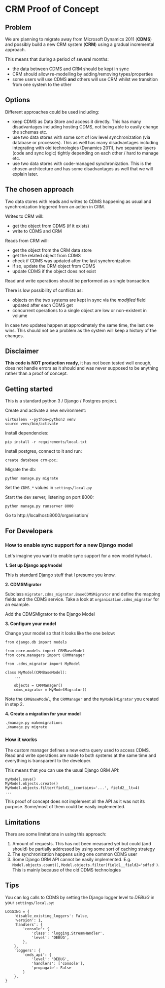 # CRM Proof of Concept

## Problem

We are planning to migrate away from Microsoft Dynamics 2011 (**CDMS**) and possibly build a new CRM system (**CRM**) using a gradual incremental approach.

This means that during a period of several months:

* the data between CDMS and CRM should be kept in sync
* CRM should allow re-modelling by adding/removing types/properties
* some users will use CDMS **and** others will use CRM whilst we transition from one system to the other

## Options

Different approaches could be used including:

* keep CDMS as Data Store and access it directly. This has many disadvantages including hosting CDMS, not being able to easily change the schemas etc.
* use two data stores with some sort of low level synchronization (via database or processes). This as well has many disadvantages including integrating with old technologies (Dynamics 2011), two separate layers (code and sync logic) tightly depending on each other / hard to manage etc.
* use two data stores with code-managed synchronization. This is the chosen architecture and has some disadvantages as well that we will explain later.

## The chosen approach

Two data stores with reads and writes to CDMS happening as usual and synchronization triggered from an action in CRM.

Writes to CRM will:
 * get the object from CDMS (if it exists)
 * write to CDMS and CRM

Reads from CRM will:
 * get the object from the CRM data store
 * get the related object from CDMS
 * check if CDMS was updated after the last synchronization
 * if so, update the CRM object from CDMS
 * update CDMS if the object does not exist

Read and write operations should be performed as a single transaction.

There is low possibility of conflicts as:

* objects on the two systems are kept in sync via the *modified* field updated after each CDMS get
* concurrent operations to a single object are low or non-existent in volume

In case two updates happen at approximately the same time, the last one wins. This should not be a problem as the system will keep a history of the changes.

## Disclaimer

**This code is NOT production ready**, it has not been tested well enough, does not handle errors as it should and was never supposed to be anything rather than a proof of concept.

## Getting started

This is a standard python 3 / Django / Postgres project.

Create and activate a new environment:

```
virtualenv --python=python3 venv
source venv/bin/activate
```

Install dependencies:

```
pip install -r requirements/local.txt
```

Install postgres, connect to it and run:

```
create database crm-poc;
```

Migrate the db:

```
python manage.py migrate
```

Set the ```CDMS_*``` values in ```settings/local.py```

Start the dev server, listening on port 8000:

```
python manage.py runserver 8000
```

Go to http://localhost:8000/organisation/


## For Developers

### How to enable sync support for a new Django model

Let's imagine you want to enable sync support for a new model `MyModel`.

**1. Set up Django app/model**

This is standard Django stuff that I presume you know.

**2. CDMSMigrator**

Subclass ```migrator.cdms_migrator.BaseCDMSMigrator``` and define the mapping fields and the CDMS service. Take a look at ```organisation.cdms_migrator``` for an example.

Add the CDMSMigrator to the Django Model

**3. Configure your model**

Change your model so that it looks like the one below:

```
from django.db import models

from core.models import CRMBaseModel
from core.managers import CRMManager

from .cdms_migrator import MyModel

class MyModel(CRMBaseModel):
    ...

    objects = CRMManager()
    cdms_migrator = MyModelMigrator()

```

Note the ```CRMBaseModel```, the ```CRMManager``` and the ```MyModelMigrator``` you created in step 2.

**4. Create a migration for your model**

```
./manage.py makemigrations
./manage.py migrate
```

### How it works

The custom manager defines a new extra query used to access CDMS.
Read and write operations are made to both systems at the same time and everything is transparent to the developer.

This means that you can use the usual Django ORM API:

```
myModel.save()
MyModel.objects.create()
MyModel.objects.filter(field1__icontains='...', field2__lt=4)
...
```

This proof of concept does not implement all the API as it was not its purpose. Some/most of them could be easily implemented.

## Limitations

There are some limitations in using this approach:

1. Amount of requests. This has not been measured yet but could (and should) be partially addressed by using some sort of caching strategy
2. The synchronization happens using one common CDMS user
3. Some Django ORM API cannot be easily implemented. E.g. ```Model.objects.count()```, ```Model.objects.filter(field1__field2='sdfsd')```. This is mainly because of the old CDMS technologies

## Tips

You can log calls to CDMS by setting the Django logger level to *DEBUG* in your ```settings/local.py```:

```
LOGGING = {
    'disable_existing_loggers': False,
    'version': 1,
    'handlers': {
        'console': {
            'class': 'logging.StreamHandler',
            'level': 'DEBUG',
        },
    },
    'loggers': {
        'cmds_api': {
            'level': 'DEBUG',
            'handlers': ['console'],
            'propagate': False
        }
    },
}
```
